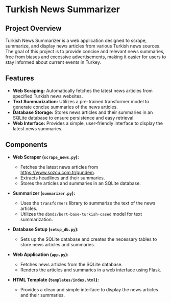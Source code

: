 # Turkish News Summarizer

## Project Overview
Turkish News Summarizer is a web application designed to scrape, summarize, and display news articles from various Turkish news sources. The goal of this project is to provide concise and relevant news summaries, free from biases and excessive advertisements, making it easier for users to stay informed about current events in Turkey.

## Features
- **Web Scraping:** Automatically fetches the latest news articles from specified Turkish news websites.
- **Text Summarization:** Utilizes a pre-trained transformer model to generate concise summaries of the news articles.
- **Database Storage:** Stores news articles and their summaries in an SQLite database to ensure persistence and easy retrieval.
- **Web Interface:** Provides a simple, user-friendly interface to display the latest news summaries.

## Components
- **Web Scraper (`scrape_news.py`):**
  - Fetches the latest news articles from https://www.sozcu.com.tr/gundem.
  - Extracts headlines and their summaries.
  - Stores the articles and summaries in an SQLite database.

- **Summarizer (`summarizer.py`):**
  - Uses the `transformers` library to summarize the text of the news articles.
  - Utilizes the `dbmdz/bert-base-turkish-cased` model for text summarization.

- **Database Setup (`setup_db.py`):**
  - Sets up the SQLite database and creates the necessary tables to store news articles and summaries.

- **Web Application (`app.py`):**
  - Fetches news articles from the SQLite database.
  - Renders the articles and summaries in a web interface using Flask.

- **HTML Template (`templates/index.html`):**
  - Provides a clean and simple interface to display the news articles and their summaries.
